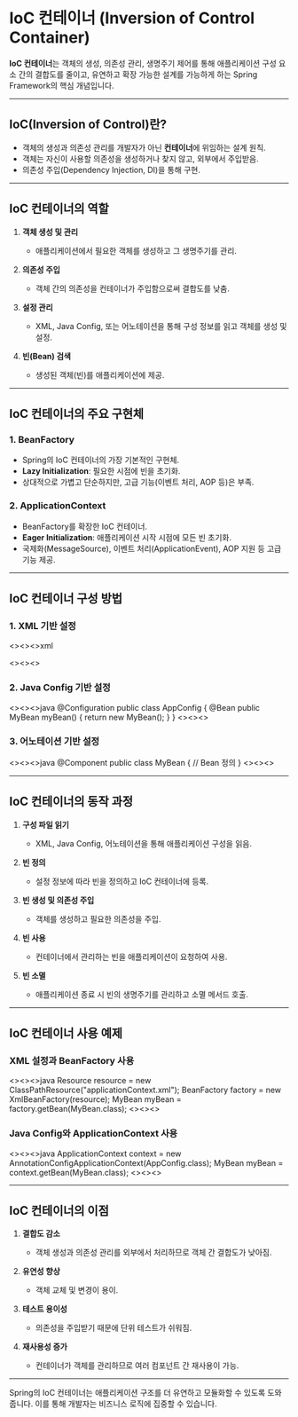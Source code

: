 # IoC 컨테이너 (Inversion of Control Container)

**IoC 컨테이너**는 객체의 생성, 의존성 관리, 생명주기 제어를 통해 애플리케이션 구성 요소 간의 결합도를 줄이고, 유연하고 확장 가능한 설계를 가능하게 하는 Spring Framework의 핵심 개념입니다.

---

## IoC(Inversion of Control)란?
- 객체의 생성과 의존성 관리를 개발자가 아닌 **컨테이너**에 위임하는 설계 원칙.
- 객체는 자신이 사용할 의존성을 생성하거나 찾지 않고, 외부에서 주입받음.
- 의존성 주입(Dependency Injection, DI)을 통해 구현.

---

## IoC 컨테이너의 역할
1. **객체 생성 및 관리**
   - 애플리케이션에서 필요한 객체를 생성하고 그 생명주기를 관리.
   
2. **의존성 주입**
   - 객체 간의 의존성을 컨테이너가 주입함으로써 결합도를 낮춤.

3. **설정 관리**
   - XML, Java Config, 또는 어노테이션을 통해 구성 정보를 읽고 객체를 생성 및 설정.

4. **빈(Bean) 검색**
   - 생성된 객체(빈)를 애플리케이션에 제공.

---

## IoC 컨테이너의 주요 구현체

### 1. BeanFactory
- Spring의 IoC 컨테이너의 가장 기본적인 구현체.
- **Lazy Initialization**: 필요한 시점에 빈을 초기화.
- 상대적으로 가볍고 단순하지만, 고급 기능(이벤트 처리, AOP 등)은 부족.

### 2. ApplicationContext
- BeanFactory를 확장한 IoC 컨테이너.
- **Eager Initialization**: 애플리케이션 시작 시점에 모든 빈 초기화.
- 국제화(MessageSource), 이벤트 처리(ApplicationEvent), AOP 지원 등 고급 기능 제공.

---

## IoC 컨테이너 구성 방법

### 1. XML 기반 설정
<><><>xml
<!-- applicationContext.xml -->
<beans>
    <bean id="myBean" class="com.example.MyBean" />
</beans>
<><><>

### 2. Java Config 기반 설정
<><><>java
@Configuration
public class AppConfig {
    @Bean
    public MyBean myBean() {
        return new MyBean();
    }
}
<><><>

### 3. 어노테이션 기반 설정
<><><>java
@Component
public class MyBean {
    // Bean 정의
}
<><><>

---

## IoC 컨테이너의 동작 과정
1. **구성 파일 읽기**
   - XML, Java Config, 어노테이션을 통해 애플리케이션 구성을 읽음.
   
2. **빈 정의**
   - 설정 정보에 따라 빈을 정의하고 IoC 컨테이너에 등록.
   
3. **빈 생성 및 의존성 주입**
   - 객체를 생성하고 필요한 의존성을 주입.

4. **빈 사용**
   - 컨테이너에서 관리하는 빈을 애플리케이션이 요청하여 사용.

5. **빈 소멸**
   - 애플리케이션 종료 시 빈의 생명주기를 관리하고 소멸 메서드 호출.

---

## IoC 컨테이너 사용 예제

### XML 설정과 BeanFactory 사용
<><><>java
Resource resource = new ClassPathResource("applicationContext.xml");
BeanFactory factory = new XmlBeanFactory(resource);
MyBean myBean = factory.getBean(MyBean.class);
<><><>

### Java Config와 ApplicationContext 사용
<><><>java
ApplicationContext context = new AnnotationConfigApplicationContext(AppConfig.class);
MyBean myBean = context.getBean(MyBean.class);
<><><>

---

## IoC 컨테이너의 이점
1. **결합도 감소**
   - 객체 생성과 의존성 관리를 외부에서 처리하므로 객체 간 결합도가 낮아짐.

2. **유연성 향상**
   - 객체 교체 및 변경이 용이.
   
3. **테스트 용이성**
   - 의존성을 주입받기 때문에 단위 테스트가 쉬워짐.
   
4. **재사용성 증가**
   - 컨테이너가 객체를 관리하므로 여러 컴포넌트 간 재사용이 가능.

---

Spring의 IoC 컨테이너는 애플리케이션 구조를 더 유연하고 모듈화할 수 있도록 도와줍니다. 이를 통해 개발자는 비즈니스 로직에 집중할 수 있습니다.
